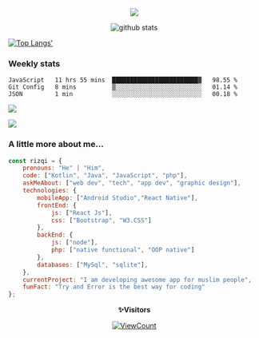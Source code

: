 <!--
**muhammad-rizqi/muhammad-rizqi** is a ✨ _special_ ✨ repository because its `README.md` (this file) appears on your GitHub profile.
-->

<div align="center"> 
<img src="https://res.cloudinary.com/muhammad-rizqi/image/upload/v1600739413/Cover_3_xwv1ld.png">

![github stats](https://github-readme-stats.vercel.app/api?username=muhammad-rizqi&show_icons=true)
  
</div>

[![Top Langs'](https://github-readme-stats.vercel.app/api/top-langs/?username=muhammad-rizqi&layout=compact)](https://github.com/muhammad-rizqi) 

### Weekly stats
<!--START_SECTION:waka-->
```text
JavaScript   11 hrs 55 mins  ████████████████████████▓   98.55 % 
Git Config   8 mins          ▒░░░░░░░░░░░░░░░░░░░░░░░░   01.14 % 
JSON         1 min           ░░░░░░░░░░░░░░░░░░░░░░░░░   00.18 % 
```
<!--END_SECTION:waka-->

<a href="https://wakatime.com"><img src="https://wakatime.com/share/@5ff8db64-558c-4027-8bd0-2e529198d272/f2fadd89-6c36-4cce-bf87-62f12d95ee15.png" /></a>
    
<a href="https://wakatime.com"><img src="https://wakatime.com/share/@5ff8db64-558c-4027-8bd0-2e529198d272/fc28fc5b-eb44-41d8-881d-1f101cf0b7c0.png" /></a>
### A little more about me...  

```javascript
const rizqi = {
    pronouns: "He" | "Him",
    code: ["Kotlin", "Java", "JavaScript", "php"],
    askMeAbout: ["web dev", "tech", "app dev", "graphic design"],
    technologies: {
        mobileApp: ["Android Studio","React Native"],
        frontEnd: {
            js: ["React Js"],
            css: ["Bootstrap", "W3.CSS"]
        },
        backEnd: {
            js: ["node"],
            php: ["native functional", "OOP native"]
        },
        databases: ["MySql", "sqlite"],
    },
    currentProject: "I am developing awesome app for muslim people",
    funFact: "Try and Error is the best way for coding"
};
```
<div align="center">
 
 **✨Visitors**<br>
 
[![ViewCount](https://views.whatilearened.today/views/github/muhammad-rizqi/ismlhbb.svg?cache=remove)](#)

</div>
